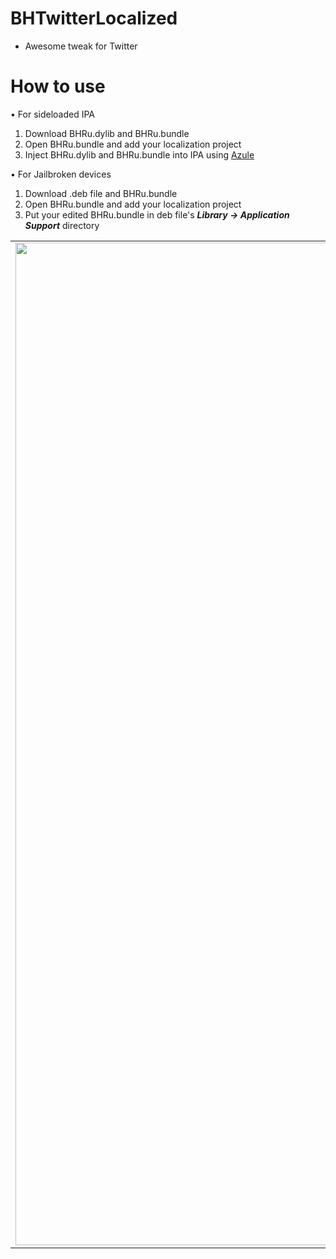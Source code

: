# BHTwitterLocalized
- Awesome tweak for Twitter

# How to use
• For sideloaded IPA
1. Download BHRu.dylib and BHRu.bundle
2. Open BHRu.bundle and add your localization project
3. Inject BHRu.dylib and BHRu.bundle into IPA using [Azule](https://github.com/Al4ise/Azule) 

• For Jailbroken devices
1. Download .deb file and BHRu.bundle
2. Open BHRu.bundle and add your localization project
3. Put your edited BHRu.bundle in deb file's **_Library -> Application Support_** directory


| | | |
|:-------------------------:|:-------------------------:|:-------------------------:|
|<img width="1604" src="https://github.com/dayanch96/BHTwitterLocalized/blob/master/ss1.PNG"> |  <img width="1604" src="https://github.com/dayanch96/BHTwitterLocalized/blob/master/ss2.PNG">|<img width="1604" src="https://github.com/dayanch96/BHTwitterLocalized/blob/master/ss3.PNG">|
